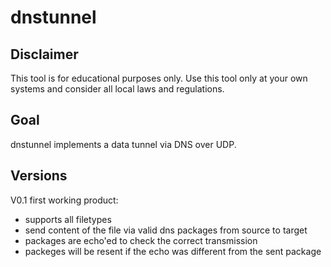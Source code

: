 # dnstunnel

## Disclaimer

This tool is for educational purposes only. Use this tool only at your own systems and consider all local laws and regulations.

## Goal

dnstunnel implements a data tunnel via DNS over UDP. 

## Versions

V0.1 first working product:
  - supports all filetypes
  - send content of the file via valid dns packages from source to target
  - packages are echo'ed to check the correct transmission
  - packeges will be resent if the echo was different from the sent package
